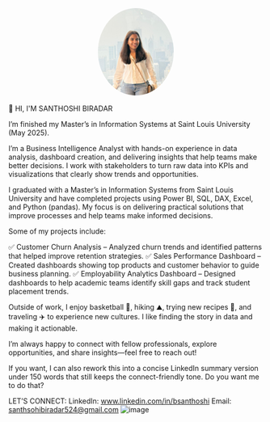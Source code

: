 <p align="center">
  <img src="images/profile.jpg" width="150" style="border-radius: 50%;" alt="Santhoshi Biradar" />
</p>


👋 HI, I'M SANTHOSHI BIRADAR

I’m finished my Master’s in Information Systems at Saint Louis University (May 2025).

I’m a Business Intelligence Analyst with hands-on experience in data analysis, dashboard creation, and delivering insights that help teams make better decisions. I work with stakeholders to turn raw data into KPIs and visualizations that clearly show trends and opportunities.

I graduated with a Master’s in Information Systems from Saint Louis University and have completed projects using Power BI, SQL, DAX, Excel, and Python (pandas). My focus is on delivering practical solutions that improve processes and help teams make informed decisions.

Some of my projects include:

✅ Customer Churn Analysis – Analyzed churn trends and identified patterns that helped improve retention strategies.
✅ Sales Performance Dashboard – Created dashboards showing top products and customer behavior to guide business planning.
✅ Employability Analytics Dashboard – Designed dashboards to help academic teams identify skill gaps and track student placement trends.

Outside of work, I enjoy basketball 🏀, hiking ⛰️, trying new recipes 🍳, and traveling ✈️ to experience new cultures. I like finding the story in data and making it actionable.

I’m always happy to connect with fellow professionals, explore opportunities, and share insights—feel free to reach out!

If you want, I can also rework this into a concise LinkedIn summary version under 150 words that still keeps the connect-friendly tone. Do you want me to do that?

LET’S CONNECT:
LinkedIn: www.linkedin.com/in/bsanthoshi
Email: santhsohibiradar524@gmail.com
<img width="451" height="690" alt="image" src="https://github.com/user-attachments/assets/10248598-fc1f-4a79-abec-ef48c8705d97" />

